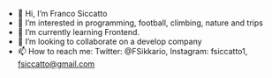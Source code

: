 





- 👋 Hi, I’m Franco Siccatto
- 👀 I’m interested in programming, football, climbing, nature and trips
- 🌱 I’m currently learning Frontend.
- 💞️ I’m looking to collaborate on a develop company
- 📫 How to reach me: Twitter: @FSikkario, Instagram: fsiccatto1, fsiccatto@gmail.com

<!---
fsiccatto/fsiccatto is a ✨ special ✨ repository because its `README.md` (this file) appears on your GitHub profile.
You can click the Preview link to take a look at your changes.
--->
